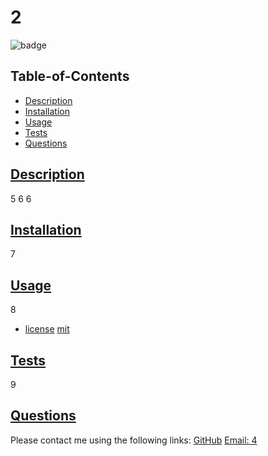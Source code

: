 
  # 2
  ![badge](https://img.shields.io/badge/license-mit-blue)
  
  ## Table-of-Contents
  * [Description](#description)
  * [Installation](#installation)
  * [Usage](#usage)
  * [Tests](#tests)
  * [Questions](#questions)
  ## [Description](#table-of-contents)

  5
  6
  6
  ## [Installation](#table-of-contents)
  7
  
  ## [Usage](#table-of-contents)
  8
   * [license](#license)
        [mit](https://choosealicense.com/licenses/mit)

  ## [Tests](#table-of-contents)
  9

  ## [Questions](#table-of-contents)
  Please contact me using the following links:
  [GitHub](https://github.com/3)
  [Email: 4](mailto:4)

